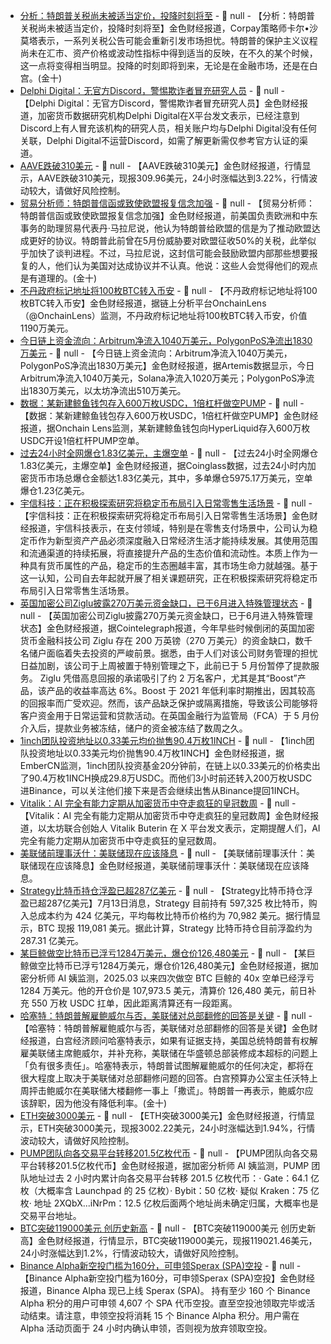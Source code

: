 - [分析：特朗普关税尚未被适当定价，投降时刻将至]() - 📰 null - 【分析：特朗普关税尚未被适当定价，投降时刻将至】金色财经报道，Corpay策略师卡尔•沙莫塔表示，一系列关税公告可能会重新引发市场担忧。特朗普的保护主义议程尚未在汇市、资产价格或波动性指标中得到适当的反映，在不久的某个时候，这一点将变得相当明显。投降的时刻即将到来，无论是在金融市场，还是在白宫。(金十)
- [Delphi Digital：无官方Discord，警惕欺诈者冒充研究人员](https://x.com/Delphi_Digital/status/1944413877157978615) - 📰 null - 【Delphi Digital：无官方Discord，警惕欺诈者冒充研究人员】金色财经报道，加密货币数据研究机构Delphi Digital在X平台发文表示，已经注意到Discord上有人冒充该机构的研究人员，相关账户均与Delphi Digital没有任何关联，Delphi Digital不运营Discord，如需了解更新需仅参考官方认证的渠道。
- [AAVE跌破310美元]() - 📰 null - 【AAVE跌破310美元】金色财经报道，行情显示，AAVE跌破310美元，现报309.96美元，24小时涨幅达到3.22%，行情波动较大，请做好风险控制。
- [贸易分析师：特朗普信函或致使欧盟报复信念加强]() - 📰 null - 【贸易分析师：特朗普信函或致使欧盟报复信念加强】金色财经报道，前美国负责欧洲和中东事务的助理贸易代表丹·马拉尼说，他认为特朗普给欧盟的信是为了推动欧盟达成更好的协议。特朗普此前曾在5月份威胁要对欧盟征收50%的关税，此举似乎加快了谈判进程。不过，马拉尼说，这封信可能会鼓励欧盟内部那些想要报复的人，他们认为美国对达成协议并不认真。他说：这些人会觉得他们的观点是有道理的。(金十)
- [不丹政府标记地址将100枚BTC转入币安](https://x.com/OnchainLens/status/1944417150460129744) - 📰 null - 【不丹政府标记地址将100枚BTC转入币安】金色财经报道，据链上分析平台OnchainLens（@OnchainLens）监测，不丹政府标记地址将100枚BTC转入币安，价值1190万美元。
- [今日链上资金流向：Arbitrum净流入1040万美元，PolygonPoS净流出1830万美元](https://app.artemisanalytics.com/flows) - 📰 null - 【今日链上资金流向：Arbitrum净流入1040万美元，PolygonPoS净流出1830万美元】金色财经报道，据Artemis数据显示，今日Arbitrum净流入1040万美元，Solana净流入1020万美元；PolygonPoS净流出1830万美元，以太坊净流出510万美元。
- [数据：某新建鲸鱼钱包存入600万枚USDC，1倍杠杆做空PUMP](https://x.com/OnchainLens/status/1944423611634487404) - 📰 null - 【数据：某新建鲸鱼钱包存入600万枚USDC，1倍杠杆做空PUMP】金色财经报道，据Onchain Lens监测，某新建鲸鱼钱包向HyperLiquid存入600万枚USDC开设1倍杠杆PUMP空单。
- [过去24小时全网爆仓1.83亿美元，主爆空单](https://www.coinglass.com/zh/LiquidationData) - 📰 null - 【过去24小时全网爆仓1.83亿美元，主爆空单】金色财经报道，据Coinglass数据，过去24小时内加密货币市场总爆仓金额达1.83亿美元，其中，多单爆仓5975.17万美元，空单爆仓1.23亿美元。
- [宇信科技：正在积极探索研究将稳定币布局引入日常零售生活场景](https://news.fx678.com/202507132210561123.shtml) - 📰 null - 【宇信科技：正在积极探索研究将稳定币布局引入日常零售生活场景】金色财经报道，宇信科技表示，在支付领域，特别是在零售支付场景中，公司认为稳定币作为新型资产产品必须深度融入日常经济生活才能持续发展。其使用范围和流通渠道的持续拓展，将直接提升产品的生态价值和流动性。本质上作为一种具有货币属性的产品，稳定币的生态圈越丰富，其市场生命力就越强。基于这一认知，公司自去年起就开展了相关课题研究，正在积极探索研究将稳定币布局引入日常零售生活场景。
- [英国加密公司Ziglu披露270万美元资金缺口，已于6月进入特殊管理状态](https://cointelegraph.com/news/ziglu-crypto-collapse-2-7m-shortfall-savers-risk-loss) - 📰 null - 【英国加密公司Ziglu披露270万美元资金缺口，已于6月进入特殊管理状态】金色财经报道，据Cointelegraph报道，今年早些时候倒闭的英国加密货币金融科技公司 Ziglu 存在 200 万英镑（270 万美元）的资金缺口，数千名储户面临着失去投资的严峻前景。据悉，由于人们对该公司财务管理的担忧日益加剧，该公司于上周被置于特别管理之下，此前已于 5 月份暂停了提款服务。 
Ziglu 凭借高息回报的承诺吸引了约 2 万名客户，尤其是其“Boost”产品，该产品的收益率高达 6%。Boost 于 2021 年低利率时期推出，因其较高的回报率而广受欢迎。然而，该产品缺乏保护或隔离措施，导致该公司能够将客户资金用于日常运营和贷款活动。在英国金融行为监管局（FCA）于 5 月份介入后，提款业务被冻结，储户的资金被冻结了数周之久。
- [1inch团队投资地址以0.33美元均价抛售90.4万枚1INCH]() - 📰 null - 【1inch团队投资地址以0.33美元均价抛售90.4万枚1INCH】金色财经报道，据EmberCN监测，1inch团队投资基金20分钟前，在链上以0.33美元的价格卖出了90.4万枚1INCH换成29.8万USDC。而他们3小时前还转入200万枚USDC进Binance，可以关注他们接下来是否会继续出售从Binance提回1INCH。
- [Vitalik：AI 完全有能力定期从加密货币中夺走疯狂的皇冠数周]() - 📰 null - 【Vitalik：AI 完全有能力定期从加密货币中夺走疯狂的皇冠数周】金色财经报道，以太坊联合创始人 Vitalik Buterin 在 X 平台发文表示，定期提醒人们，AI 完全有能力定期从加密货币中夺走疯狂的皇冠数周。
- [美联储前理事沃什：美联储现在应该降息]() - 📰 null - 【美联储前理事沃什：美联储现在应该降息】金色财经报道，美联储前理事沃什：美联储现在应该降息。
- [Strategy比特币持仓浮盈已超287亿美元]() - 📰 null - 【Strategy比特币持仓浮盈已超287亿美元】7月13日消息，Strategy 目前持有 597,325 枚比特币，购入总成本约为 424 亿美元，平均每枚比特币价格约为 70,982 美元。据行情显示，BTC 现报 119,081 美元。据此计算，Strategy 比特币持仓目前浮盈约为 287.31 亿美元。
- [某巨鲸做空比特币已浮亏1284万美元，爆仓价126,480美元]() - 📰 null - 【某巨鲸做空比特币已浮亏1284万美元，爆仓价126,480美元】金色财经报道，据加密分析师 AI 姨监测，2025.03 以来四次做空 BTC 巨鲸的 40x 空单已经浮亏 1284 万美元。他的开仓价是 107,973.5 美元，清算价 126,480 美元，前日补充 550 万枚 USDC 扛单，因此距离清算还有一段距离。
- [哈塞特：特朗普解雇鲍威尔与否，美联储对总部翻修的回答是关键]() - 📰 null - 【哈塞特：特朗普解雇鲍威尔与否，美联储对总部翻修的回答是关键】金色财经报道，白宫经济顾问哈塞特表示，如果有证据支持，美国总统特朗普有权解雇美联储主席鲍威尔，并补充称，美联储在华盛顿总部装修成本超标的问题上「负有很多责任」。哈塞特表示，特朗普试图解雇鲍威尔的任何决定，都将在很大程度上取决于美联储对总部翻修问题的回答。白宫预算办公室主任沃特上周抨击鲍威尔在美联储大楼翻修一事上「撒谎」。特朗普一再表示，鲍威尔应该辞职，因为他没有降低利率。(金十)
- [ETH突破3000美元]() - 📰 null - 【ETH突破3000美元】金色财经报道，行情显示，ETH突破3000美元，现报3002.22美元，24小时涨幅达到1.94%，行情波动较大，请做好风险控制。
- [PUMP团队向各交易平台转移201.5亿枚代币]() - 📰 null - 【PUMP团队向各交易平台转移201.5亿枚代币】金色财经报道，据加密分析师 AI 姨监测，PUMP 团队地址过去 2 小时内累计向各交易平台转移 201.5 亿枚代币：· Gate：64.1 亿枚（大概率含 Launchpad 的 25 亿枚）· Bybit：50 亿枚· 疑似 Kraken：75 亿枚· 地址 2XQbX...iNrPm：12.5 亿枚后面两个地址尚未确定归属，大概率也是交易平台地址。
- [BTC突破119000美元 创历史新高]() - 📰 null - 【BTC突破119000美元 创历史新高】金色财经报道，行情显示，BTC突破119000美元，现报119021.46美元，24小时涨幅达到1.2%，行情波动较大，请做好风险控制。
- [Binance Alpha新空投门槛为160分，可申领Sperax (SPA)空投]() - 📰 null - 【Binance Alpha新空投门槛为160分，可申领Sperax (SPA)空投】金色财经报道，Binance Alpha 现已上线 Sperax (SPA)。 持有至少 160 个 Binance Alpha 积分的用户可申领 4,607 个 SPA 代币空投。直至空投池领取完毕或活动结束。请注意，申领空投将消耗 15 个 Binance Alpha 积分。用户需在 Alpha 活动页面于 24 小时内确认申领，否则视为放弃领取空投。
